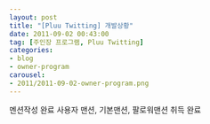 ```yaml
---
layout: post
title: "[Pluu Twitting] 개발상황"
date: 2011-09-02 00:43:00
tag: [주인장 프로그램, Pluu Twitting]
categories:
- blog
- owner-program
carousel:
- 2011/2011-09-02-owner-program.png
---
```


멘션작성 완료
사용자 맨션, 기본맨션, 팔로워맨션 취득 완료